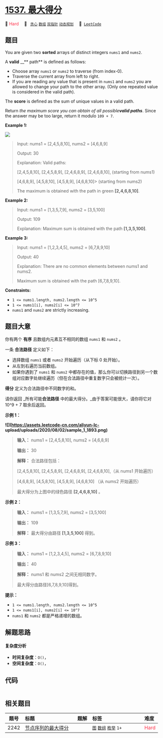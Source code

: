 # [1537. 最大得分](https://leetcode.com/problems/get-the-maximum-score)

🔴 <font color=#ff334b>Hard</font>&emsp; 🔖&ensp; [`贪心`](/outline/tag/greedy.md) [`数组`](/outline/tag/array.md) [`双指针`](/outline/tag/two-pointers.md) [`动态规划`](/outline/tag/dynamic-programming.md)&emsp; 🔗&ensp;[`LeetCode`](https://leetcode.com/problems/get-the-maximum-score)

## 题目

You are given two **sorted** arrays of distinct integers `nums1` and `nums2`.

A **valid** __** path** is defined as follows:

  * Choose array `nums1` or `nums2` to traverse (from index-0).
  * Traverse the current array from left to right.
  * If you are reading any value that is present in `nums1` and `nums2` you are allowed to change your path to the other array. (Only one repeated value is considered in the valid path).

The **score** is defined as the sum of unique values in a valid path.

Return _the maximum score you can obtain of all possible**valid paths**_.
Since the answer may be too large, return it modulo `109 + 7`.



**Example 1:**

![](https://assets.leetcode.com/uploads/2020/07/16/sample_1_1893.png)

> Input: nums1 = [2,4,5,8,10], nums2 = [4,6,8,9]
> 
> Output: 30
> 
> Explanation: Valid paths:
> 
> [2,4,5,8,10], [2,4,5,8,9], [2,4,6,8,9], [2,4,6,8,10],  (starting from nums1)
> 
> [4,6,8,9], [4,5,8,10], [4,5,8,9], [4,6,8,10]> 
> (starting from nums2)
> 
> The maximum is obtained with the path in green **[2,4,6,8,10]**.

**Example 2:**

> Input: nums1 = [1,3,5,7,9], nums2 = [3,5,100]
> 
> Output: 109
> 
> Explanation: Maximum sum is obtained with the path **[1,3,5,100]**.

**Example 3:**

> Input: nums1 = [1,2,3,4,5], nums2 = [6,7,8,9,10]
> 
> Output: 40
> 
> Explanation: There are no common elements between nums1 and nums2.
> 
> Maximum sum is obtained with the path [6,7,8,9,10].

**Constraints:**

  * `1 <= nums1.length, nums2.length <= 10^5`
  * `1 <= nums1[i], nums2[i] <= 10^7`
  * `nums1` and `nums2` are strictly increasing.


## 题目大意

你有两个 **有序**  且数组内元素互不相同的数组 `nums1` 和 `nums2` 。

一条 **合法路径**  定义如下：

  * 选择数组 `nums1` 或者 `nums2` 开始遍历（从下标 0 处开始）。
  * 从左到右遍历当前数组。
  * 如果你遇到了 `nums1` 和 `nums2` 中都存在的值，那么你可以切换路径到另一个数组对应数字处继续遍历（但在合法路径中重复数字只会被统计一次）。

**得分** 定义为合法路径中不同数字的和。

请你返回 _所有可能**合法路径** 中的最大得分。_由于答案可能很大，请你将它对 10^9 + 7 取余后返回。



**示例 1：**

**![](https://assets.leetcode-cn.com/aliyun-lc-
upload/uploads/2020/08/02/sample_1_1893.png)**

> 
> 
> 
> 
> 
> **输入：** nums1 = [2,4,5,8,10], nums2 = [4,6,8,9]
> 
> **输出：** 30
> 
> **解释：** 合法路径包括：
> 
> [2,4,5,8,10], [2,4,5,8,9], [2,4,6,8,9], [2,4,6,8,10],（从 nums1 开始遍历）
> 
> [4,6,8,9], [4,5,8,10], [4,5,8,9], [4,6,8,10]  （从 nums2 开始遍历）
> 
> 最大得分为上图中的绿色路径 **[2,4,6,8,10]**  。
> 
> 

**示例 2：**

> 
> 
> 
> 
> 
> **输入：** nums1 = [1,3,5,7,9], nums2 = [3,5,100]
> 
> **输出：** 109
> 
> **解释：** 最大得分由路径 **[1,3,5,100]** 得到。
> 
> 

**示例 3：**

> 
> 
> 
> 
> 
> **输入：** nums1 = [1,2,3,4,5], nums2 = [6,7,8,9,10]
> 
> **输出：** 40
> 
> **解释：** nums1 和 nums2 之间无相同数字。
> 
> 最大得分由路径[6,7,8,9,10]得到。
> 
> 



**提示：**

  * `1 <= nums1.length, nums2.length <= 10^5`
  * `1 <= nums1[i], nums2[i] <= 10^7`
  * `nums1` 和 `nums2` 都是严格递增的数组。


## 解题思路

#### 复杂度分析

- **时间复杂度**：`O()`，
- **空间复杂度**：`O()`，

## 代码

```javascript

```

## 相关题目

<!-- prettier-ignore -->
| 题号 | 标题 | 题解 | 标签 | 难度 |
| :------: | :------ | :------: | :------ | :------ |
| 2242 | [节点序列的最大得分](https://leetcode.com/problems/maximum-score-of-a-node-sequence) |  |  [`图`](/outline/tag/graph.md) [`数组`](/outline/tag/array.md) [`枚举`](/outline/tag/enumeration.md) `1+` | <font color=#ff334b>Hard</font> |

<style>
.blue {
    background-color: #096dd9;
    padding: 0.25rem 0.5rem;
    margin: 0;
    font-size: 0.85em;
    border-radius: 3px;
    color: white;
    font-weight: 500;
}
table th:first-of-type { width: 10%; }
table th:nth-of-type(2) { width: 35%; }
table th:nth-of-type(3) { width: 10%; }
table th:nth-of-type(4) { width: 35%; }
table th:nth-of-type(5) { width: 10%; }
</style>
